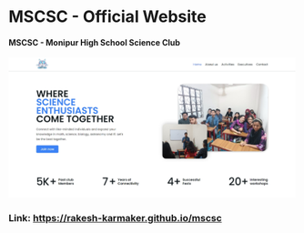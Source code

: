 # MSCSC - Official Website
#### MSCSC - Monipur High School Science Club
![rakesh-karmaker](assets/images/hero-image.jpeg)
### Link: https://rakesh-karmaker.github.io/mscsc
